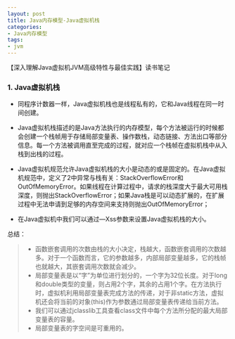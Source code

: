 ```yaml
---
layout: post
title: Java内存模型-Java虚拟机栈
categories:
- Java内存模型
tags:
- jvm
---
```


【深入理解Java虚拟机JVM高级特性与最佳实践】读书笔记


### 1. Java虚拟机栈

* 同程序计数器一样，Java虚拟机栈也是线程私有的，它和Java线程在同一时间创建。
 
* Java虚拟机栈描述的是Java方法执行的内存模型，每个方法被运行的时候都会创建一个栈帧用于存储局部变量表、操作数栈，动态链接、方法出口等部分信息。每一个方法被调用直至完成的过程，就对应一个栈帧在虚拟机栈中从入栈到出栈的过程。  
* Java虚拟机规范允许Java虚拟机栈的大小是动态的或是固定的。在Java虚拟机规范中，定义了2中异常与栈有关：StackOverflowError和OutOfMemoryError。如果线程在计算过程中，请求的栈深度大于最大可用栈深度，则抛出StackOverflowError；如果Java栈是可以动态扩展的，在扩展过程中无法申请到足够的内存空间来支持则抛出OutOfMemoryError；  
* 在Java虚拟机中我们可以通过—Xss参数来设置Java虚拟机栈的大小。


总结：

> * 函数嵌套调用的次数由栈的大小决定，栈越大，函数嵌套调用的次数越多。对于一个函数而言，它的参数越多，内部局部变量越多，它的栈帧也就越大，其嵌套调用次数就会减少。
> * 局部变量表是以“字”为单位进行划分的，一个字为32位长度。对于long和double类型的变量，则占用2个字，其余的占用1个字。在方法执行时，虚拟机利用局部变量表完成方法的传递，对于非static方法，虚拟机还会将当前的对象(this)作为参数通过局部变量表传递给当前方法。
> * 我们可以通过jclasslib工具查看class文件中每个方法所分配的最大局部变量表的容量。
> * 局部变量表的字空间是可重用的。